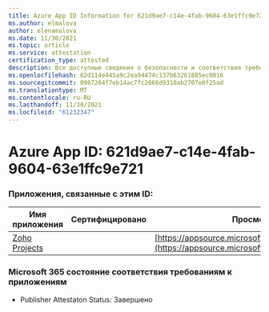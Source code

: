 ```yaml
---
title: Azure App ID Information for 621d9ae7-c14e-4fab-9604-63e1ffc9e721
ms.author: elmalova
author: elenamalova
ms.date: 11/30/2021
ms.topic: article
ms.service: attestation
certification_type: attested
description: Все доступные сведения о безопасности и соответствия требованиям для 621d9ae7-c14e-4fab-9604-63e1ffc9e721.
ms.openlocfilehash: 82d114e445a9c2ea94474c137b63261885ec0016
ms.sourcegitcommit: 0987264f7eb14ac7fc2666d9310ab2707e0f25ad
ms.translationtype: MT
ms.contentlocale: ru-RU
ms.lasthandoff: 11/30/2021
ms.locfileid: "61232347"
---
```

# <a name="azure-app-id-621d9ae7-c14e-4fab-9604-63e1ffc9e721"></a>Azure App ID: 621d9ae7-c14e-4fab-9604-63e1ffc9e721


### <a name="apps-associated-with-this-id"></a>Приложения, связанные с этим ID:
| **Имя приложения** | **Сертифицировано** | **Просмотр в AppSource** |
|--------------|---------------|-----------------------|
| [Zoho Projects](https://docs.microsoft.com/microsoft-365-app-certification/forward/WA104381668) |  | [https://appsource.microsoft.com/product/office/WA104381668](https://appsource.microsoft.com/product/office/WA104381668) |

### <a name="microsoft-365-app-compliance-status"></a>Microsoft 365 состояние соответствия требованиям к приложениям
- Publisher Attestaton Status: Завершено
